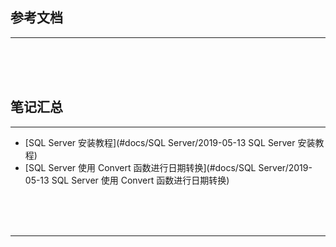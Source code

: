 ## 参考文档

---





<br/><br/><br/>



## 笔记汇总

---

* [SQL Server 安装教程](#docs/SQL Server/2019-05-13 SQL Server 安装教程)
* [SQL Server 使用 Convert 函数进行日期转换](#docs/SQL Server/2019-05-13 SQL Server 使用 Convert 函数进行日期转换)



<br/><br/><br/>

---

